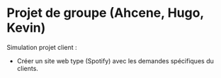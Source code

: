﻿# Projet de groupe (Ahcene, Hugo, Kevin)
 
 Simulation projet client :
 
 - Créer un site web type (Spotify) avec les demandes spécifiques du clients.
